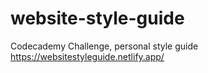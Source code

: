 # website-style-guide
Codecademy Challenge, personal style guide
https://websitestyleguide.netlify.app/
